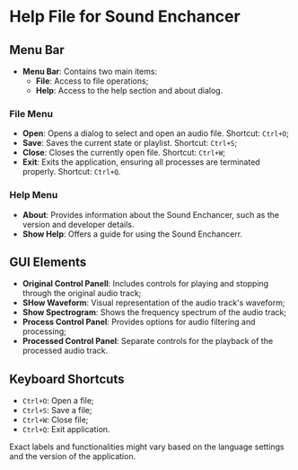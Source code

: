 # Help File for Sound Enchancer

## Menu Bar
- **Menu Bar**: Contains two main items:
  - **File**: Access to file operations;
  - **Help**: Access to the help section and about dialog.

### File Menu
- **Open**: Opens a dialog to select and open an audio file. Shortcut: `Ctrl+O`;
- **Save**: Saves the current state or playlist. Shortcut: `Ctrl+S`;
- **Close**: Closes the currently open file. Shortcut: `Ctrl+W`;
- **Exit**: Exits the application, ensuring all processes are terminated properly. Shortcut: `Ctrl+Q`.

### Help Menu
- **About**: Provides information about the Sound Enchancer, such as the version and developer details.
- **Show Help**: Offers a guide for using the Sound Enchancerr.

## GUI Elements
- **Original Control Panell**: Includes controls for playing and stopping through the original audio track;
- **SHow Waveform**: Visual representation of the audio track's waveform;
- **Show Spectrogram**: Shows the frequency spectrum of the audio track;
- **Process Control Panel**: Provides options for audio filtering and processing;
- **Processed Control Panel**: Separate controls for the playback of the processed audio track.

## Keyboard Shortcuts
- `Ctrl+O`: Open a file;
- `Ctrl+S`: Save a file;
- `Ctrl+W`: Close file;
- `Ctrl+Q`: Exit application.

Exact labels and functionalities might vary based on the language settings and the version of the application.
